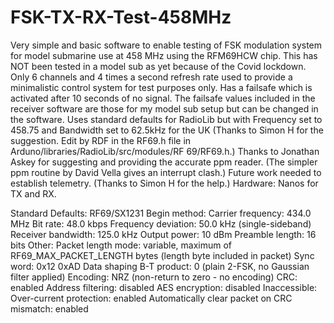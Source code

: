 # FSK-TX-RX-Test-458MHz

Very simple and basic software to enable testing of FSK modulation system for model submarine use at 458 MHz using the RFM69HCW chip. This has NOT been tested in a model sub as yet because of the Covid lockdown. Only 6 channels and 4 times a second refresh rate used to provide a minimalistic control system for test purposes only. Has a failsafe which is activated after 10 seconds of no signal. The failsafe values included in the receiver software are those for my model sub setup but can be changed in the software. Uses standard defaults for RadioLib but with Frequency set to 458.75 and Bandwidth set to 62.5kHz for the UK (Thanks to Simon H for the suggestion. Edit  by RDF in the RF69.h file in Arduno/libraries/RadioLib/src/modules/RF 69/RF69.h.) Thanks to Jonathan Askey for suggesting and providing the accurate ppm reader. (The simpler ppm routine by David Vella gives an interrupt clash.) Future work needed to establish telemetry. (Thanks to Simon H for the help.) Hardware: Nanos for TX and RX.


Standard Defaults: RF69/SX1231
Begin method:
Carrier frequency: 434.0 MHz
Bit rate: 48.0 kbps
Frequency deviation: 50.0 kHz (single-sideband)
Receiver bandwidth: 125.0 kHz
Output power: 10 dBm
Preamble length: 16 bits
Other:
Packet length mode: variable, maximum of RF69_MAX_PACKET_LENGTH bytes (length byte included in packet)
Sync word: 0x12 0xAD
Data shaping B-T product: 0 (plain 2-FSK, no Gaussian filter applied)
Encoding: NRZ (non-return to zero - no encoding)
CRC: enabled
Address filtering: disabled
AES encryption: disabled
Inaccessible:
Over-current protection: enabled
Automatically clear packet on CRC mismatch: enabled
